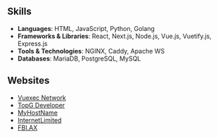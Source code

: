 ## Skills
- **Languages**: HTML, JavaScript, Python, Golang
- **Frameworks & Libraries**: React, Next.js, Node.js, Vue.js, Vuetify.js, Express.js
- **Tools & Technologies**: NGINX, Caddy, Apache WS
- **Databases**: MariaDB, PostgreSQL, MySQL

## Websites
- [Vuexec Network](https://vuexec.com/)
- [TopG Developer](https://topg.dev/)
- [MyHostName](https://my-host.name/)
- [InternetLimited](https://internet.limited/)
- [FBI.AX](https://fbi.ax/)

<!---
Vuexec/Vuexec is a ✨ special ✨ repository because its `README.md` (this file) appears on your GitHub profile.
You can click the Preview link to take a look at your changes.
--->
